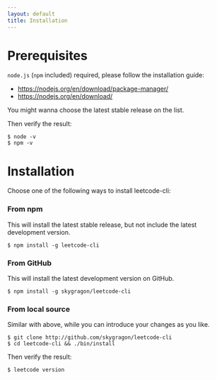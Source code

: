 ```yaml
---
layout: default
title: Installation
---
```


# Prerequisites

`node.js` (`npm` included) required, please follow the installation guide:

* https://nodejs.org/en/download/package-manager/
* https://nodejs.org/en/download/

You might wanna choose the latest stable release on the list.

Then verify the result:

	$ node -v
	$ npm -v

# Installation

Choose one of the following ways to install leetcode-cli:

### From npm

This will install the latest stable release, but not include the latest development version.

    $ npm install -g leetcode-cli

### From GitHub

This will install the latest development version on GitHub.

	$ npm install -g skygragon/leetcode-cli

### From local source

Similar with above, while you can introduce your changes as you like.

    $ git clone http://github.com/skygragon/leetcode-cli
    $ cd leetcode-cli && ./bin/install

Then verify the result:

	$ leetcode version
